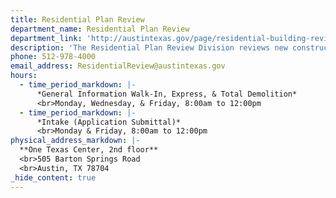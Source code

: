 ```yaml
---
title: Residential Plan Review
department_name: Residential Plan Review
department_link: 'http://austintexas.gov/page/residential-building-review'
description: 'The Residential Plan Review Division reviews new construction, additions, and interior remodel projects for homes on one lot.'
phone: 512-978-4000
email_address: ResidentialReview@austintexas.gov
hours:
  - time_period_markdown: |-
      *General Information Walk-In, Express, & Total Demolition*
      <br>Monday, Wednesday, & Friday, 8:00am to 12:00pm
  - time_period_markdown: |-
      *Intake (Application Submittal)*
      <br>Monday & Friday, 8:00am to 12:00pm
physical_address_markdown: |-
  **One Texas Center, 2nd floor**
  <br>505 Barton Springs Road
  <br>​Austin, TX 78704
_hide_content: true
---
```


